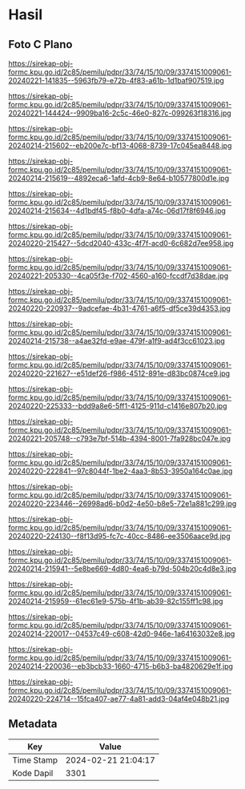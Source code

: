# Hasil

## Foto C Plano

https://sirekap-obj-formc.kpu.go.id/2c85/pemilu/pdpr/33/74/15/10/09/3374151009061-20240221-141835--5963fb79-e72b-4f83-a61b-1d1baf907519.jpg

https://sirekap-obj-formc.kpu.go.id/2c85/pemilu/pdpr/33/74/15/10/09/3374151009061-20240221-144424--9909ba16-2c5c-46e0-827c-099263f18316.jpg

https://sirekap-obj-formc.kpu.go.id/2c85/pemilu/pdpr/33/74/15/10/09/3374151009061-20240214-215602--eb200e7c-bf13-4068-8739-17c045ea8448.jpg

https://sirekap-obj-formc.kpu.go.id/2c85/pemilu/pdpr/33/74/15/10/09/3374151009061-20240214-215619--4892eca6-1afd-4cb9-8e64-b10577800d1e.jpg

https://sirekap-obj-formc.kpu.go.id/2c85/pemilu/pdpr/33/74/15/10/09/3374151009061-20240214-215634--4d1bdf45-f8b0-4dfa-a74c-06d17f8f6946.jpg

https://sirekap-obj-formc.kpu.go.id/2c85/pemilu/pdpr/33/74/15/10/09/3374151009061-20240220-215427--5dcd2040-433c-4f7f-acd0-6c682d7ee958.jpg

https://sirekap-obj-formc.kpu.go.id/2c85/pemilu/pdpr/33/74/15/10/09/3374151009061-20240221-205330--4ca05f3e-f702-4560-a160-fccdf7d38dae.jpg

https://sirekap-obj-formc.kpu.go.id/2c85/pemilu/pdpr/33/74/15/10/09/3374151009061-20240220-220937--9adcefae-4b31-4761-a6f5-df5ce39d4353.jpg

https://sirekap-obj-formc.kpu.go.id/2c85/pemilu/pdpr/33/74/15/10/09/3374151009061-20240214-215738--a4ae32fd-e9ae-479f-a1f9-ad4f3cc61023.jpg

https://sirekap-obj-formc.kpu.go.id/2c85/pemilu/pdpr/33/74/15/10/09/3374151009061-20240220-221627--e51def26-f986-4512-891e-d83bc0874ce9.jpg

https://sirekap-obj-formc.kpu.go.id/2c85/pemilu/pdpr/33/74/15/10/09/3374151009061-20240220-225333--bdd9a8e6-5ff1-4125-911d-c1416e807b20.jpg

https://sirekap-obj-formc.kpu.go.id/2c85/pemilu/pdpr/33/74/15/10/09/3374151009061-20240221-205748--c793e7bf-514b-4394-8001-7fa928bc047e.jpg

https://sirekap-obj-formc.kpu.go.id/2c85/pemilu/pdpr/33/74/15/10/09/3374151009061-20240220-222841--97c8044f-1be2-4aa3-8b53-3950a164c0ae.jpg

https://sirekap-obj-formc.kpu.go.id/2c85/pemilu/pdpr/33/74/15/10/09/3374151009061-20240220-223446--26998ad6-b0d2-4e50-b8e5-72e1a881c299.jpg

https://sirekap-obj-formc.kpu.go.id/2c85/pemilu/pdpr/33/74/15/10/09/3374151009061-20240220-224130--f8f13d95-fc7c-40cc-8486-ee3506aace9d.jpg

https://sirekap-obj-formc.kpu.go.id/2c85/pemilu/pdpr/33/74/15/10/09/3374151009061-20240214-215941--5e8be669-4d80-4ea6-b79d-504b20c4d8e3.jpg

https://sirekap-obj-formc.kpu.go.id/2c85/pemilu/pdpr/33/74/15/10/09/3374151009061-20240214-215959--61ec61e9-575b-4f1b-ab39-82c155ff1c98.jpg

https://sirekap-obj-formc.kpu.go.id/2c85/pemilu/pdpr/33/74/15/10/09/3374151009061-20240214-220017--04537c49-c608-42d0-946e-1a64163032e8.jpg

https://sirekap-obj-formc.kpu.go.id/2c85/pemilu/pdpr/33/74/15/10/09/3374151009061-20240214-220036--eb3bcb33-1660-4715-b6b3-ba4820629e1f.jpg

https://sirekap-obj-formc.kpu.go.id/2c85/pemilu/pdpr/33/74/15/10/09/3374151009061-20240220-224714--15fca407-ae77-4a81-add3-04af4e048b21.jpg


## Metadata

| Key        | Value               |
| ---------- | ------------------- |
| Time Stamp | 2024-02-21 21:04:17 |
| Kode Dapil | 3301                |




